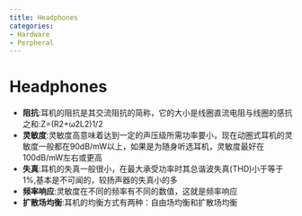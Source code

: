 ```yaml
---
title: Headphones
categories:
- Hardware
- Perpheral
---
```

# Headphones

- **阻抗**:耳机的阻抗是其交流阻抗的简称，它的大小是线圈直流电阻与线圈的感抗之和:Z=(R2+ω2L2)1/2
- **灵敏度**:灵敏度高意味着达到一定的声压级所需功率要小，现在动圈式耳机的灵敏度一般都在90dB/mW以上，如果是为随身听选耳机，灵敏度最好在100dB/mW左右或更高
- **失真**:耳机的失真一般很小，在最大承受功率时其总谐波失真(THD)小于等于1%,基本是不可闻的，较扬声器的失真小的多
- **频率响应**:灵敏度在不同的频率有不同的数值，这就是频率响应
- **扩散场均衡**:耳机的均衡方式有两种：自由场均衡和扩散场均衡